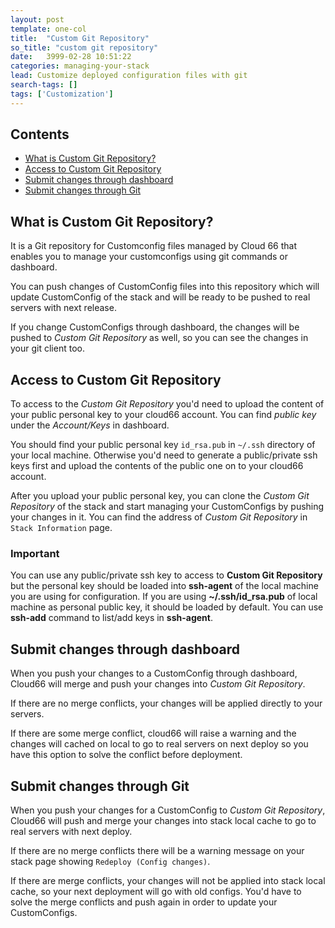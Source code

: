 ```yaml
---
layout: post
template: one-col
title:  "Custom Git Repository"
so_title: "custom git repository"
date:   3999-02-28 10:51:22
categories: managing-your-stack
lead: Customize deployed configuration files with git
search-tags: []
tags: ['Customization']
---
```


<h2>Contents</h2>
<ul class="page-toc">
	<li><a href="#custom">What is Custom Git Repository?</a></li>
	<li><a href="#Access">Access to Custom Git Repository</a></li>
	<li><a href="#submit_ui">Submit changes through dashboard</a></li>
	<li><a href="#submit_git">Submit changes through Git</a></li>
</ul>

<h2 id="custom">What is Custom Git Repository?</h2>

It is a Git repository for Customconfig files managed by Cloud 66 that enables you to manage your customconfigs using git commands or dashboard.

You can push changes of CustomConfig files into this repository which will update CustomConfig of the stack and will be ready to be pushed to real servers with next release.

If you change CustomConfigs through dashboard, the changes will be pushed to _Custom Git Repository_ as well, so you can see the changes in your git client too.

<h2 id="access">Access to Custom Git Repository</h2>

To access to the _Custom Git Repository_ you'd need to upload the content of your public personal key to your cloud66 account. You can find _public key_ under the _Account/Keys_ in dashboard.

You should find your public personal key `id_rsa.pub` in `~/.ssh` directory of your local machine. Otherwise you'd need to generate a public/private ssh keys first and upload the contents of the public one on to your cloud66 account.

After you upload your public personal key, you can clone the _Custom Git Repository_ of the stack and start managing your CustomConfigs by pushing your changes in it. You can find the address of _Custom Git Repository_ in `Stack Information` page.

<div class="notice">
    <h3>Important</h3>
    <p>You can use any public/private ssh key to access to <b>Custom Git Repository</b> but the personal key should be loaded into <b>ssh-agent</b> of the local machine you are using for configuration. If you are using <b>~/.ssh/id_rsa.pub</b> of local machine as personal public key, it should be loaded by default. You can use <b>ssh-add</b> command to list/add keys in <b>ssh-agent</b>.</p>
</div>

<h2 id="submit_ui">Submit changes through dashboard</h2>

When you push your changes to a CustomConfig through dashboard, Cloud66 will merge and push your changes into _Custom Git Repository_.

If there are no merge conflicts, your changes will be applied directly to your servers.

If there are some merge conflict, cloud66 will raise a warning and the changes will cached on local to go to real servers on next deploy so you have this option to solve the conflict before deployment.

<h2 id="submit_git">Submit changes through Git</h2>

When you push your changes for a CustomConfig to _Custom Git Repository_, Cloud66 will push and merge your changes into stack local cache to go to real servers with next deploy.

If there are no merge conflicts there will be a warning message on your stack page showing `Redeploy (Config changes)`.

If there are merge conflicts, your changes will not be applied into stack local cache, so your next deployment will go with old configs. You'd have to solve the merge conflicts and push again in order to update your CustomConfigs.